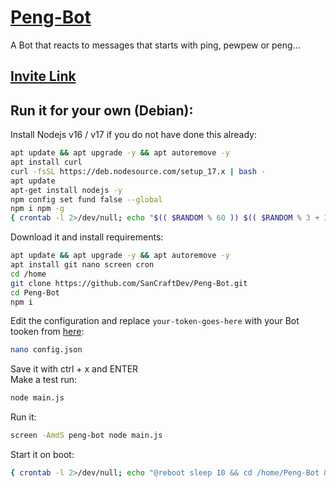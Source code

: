 # [Peng-Bot](https://github.com/SanCraftDev/Peng-Bot)

A Bot that reacts to messages that starts with ping, pewpew or peng... 

## [Invite Link](https://discord.com/oauth2/authorize?client_id=742096151301455882&permissions=274877908992&scope=applications.commands%20bot)

## Run it for your own (Debian):
Install Nodejs v16 / v17 if you do not have done this already:
```sh
apt update && apt upgrade -y && apt autoremove -y
apt install curl
curl -fsSL https://deb.nodesource.com/setup_17.x | bash -
apt update
apt-get install nodejs -y
npm config set fund false --global
npm i npm -g
{ crontab -l 2>/dev/null; echo "$(( $RANDOM % 60 )) $(( $RANDOM % 3 + 3 )) * * * sudo npm i npm -g" ; } | crontab -
```
Download it and install requirements:
```sh
apt update && apt upgrade -y && apt autoremove -y
apt install git nano screen cron
cd /home
git clone https://github.com/SanCraftDev/Peng-Bot.git
cd Peng-Bot
npm i
```
Edit the configuration and replace `your-token-goes-here` with your Bot tooken from [here](https://discord.com/developers/applications):
```sh
nano config.json
```
Save it with ctrl + x and ENTER <br>
Make a test run:
```sh
node main.js
```
Run it:
```sh
screen -AmdS peng-bot node main.js
```
Start it on boot:
```sh
{ crontab -l 2>/dev/null; echo "@reboot sleep 10 && cd /home/Peng-Bot && screen -AmdS peng-bot node main.js" ; } | crontab -
```
